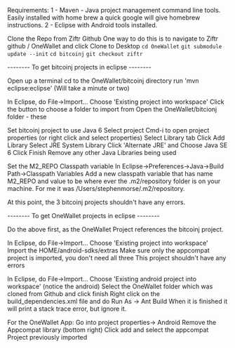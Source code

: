 Requirements:
	1 - Maven - Java project management command line tools. Easily installed with home brew
    	a quick google will give homebrew instructions.
	2 - Eclipse with Android tools installed.

Clone the Repo from Ziftr Github
	One way to do this is to navigate to Ziftr github / OneWallet and
	click Clone to Desktop
	`cd OneWallet`
	`git submodule update --init`
	`cd bitcoinj`
	`git checkout ziftr`

-------- To get bitcoinj projects in eclipse --------

Open up a terminal
	cd to the OneWallet/bitcoinj directory
	run 'mvn eclipse:eclipse' (Will take a minute or two)

In Eclipse, do File->Import...
	Choose 'Existing project into workspace'
	Click the button to choose a folder to import from
	Open the OneWallet/bitcionj folder - these
	
Set bitcoinj project to use Java 6
	Select project
	Cmd-i to open project properties (or right click and select properties)
	Select Library tab
	Click Add Library
	Select JRE System Library
	Click 'Alternate JRE' and Choose Java SE 6
	Click Finish
	Remove any other Java Libraries being used

Set the M2_REPO Classpath variable
	In Eclipse->Preferences->Java->Build Path->Classpath Variables
	Add a new classpath variable that has name M2_REPO and value to be
	where ever the .m2/repository folder is on your machine. For me it was
	/Users/stephenmorse/.m2/repository.

At this point, the 3 bitcoinj projects shouldn't have any errors.

-------- To get OneWallet projects in eclipse --------

Do the above first, as the OneWallet Project references the bitcoinj project.

In Eclipse, do File->Import...
	Choose 'Existing project into workspace'
	Import the HOME/android-sdks/extras
	Make sure only the appcompat project is imported, you don't need all three
	This project shouldn't have any errors
	
In Eclipse, do File->Import...
	Choose 'Existing android project into workspace' (notice the android)
	Select the OneWallet folder which was cloned from Github and click finish
	Right click on the build_dependencies.xml file and do Run As -> Ant Build
	When it is finished it will print a stack trace error, but ignore it.

For the OneWallet App:
	Go into project properties-> Android
	Remove the Appcompat library (bottom right)
	Click add and select the appcompat Project previously imported
	
	